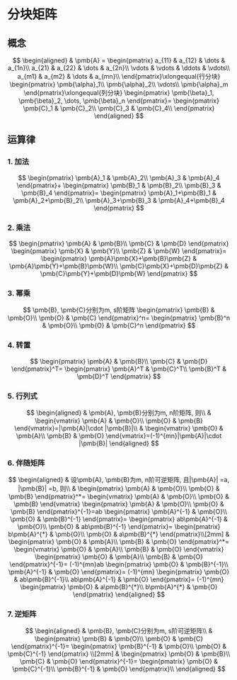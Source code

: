 # 分块矩阵

## 概念

$$
\begin{aligned}
	& \pmb{A} =
	\begin{pmatrix}
		a_{11} & a_{12} & \dots & a_{1n}\\
		a_{21} & a_{22} & \dots & a_{2n}\\
		\vdots & \vdots & \ddots & \vdots\\
		a_{m1} & a_{m2} & \dots & a_{mn}\\
	\end{pmatrix}\xlongequal{行分块}
	\begin{pmatrix}
		\pmb{\alpha}_1\\
		\pmb{\alpha}_2\\
		\vdots\\
		\pmb{\alpha}_m
	\end{pmatrix}\xlongequal{列分块}
	\begin{pmatrix}
		\pmb{\beta}_1, \pmb{\beta}_2, \dots, \pmb{\beta}_n
	\end{pmatrix}=
	\begin{pmatrix}
		\pmb{C}_1 & \pmb{C}_2\\
		\pmb{C}_3 & \pmb{C}_4\\
	\end{pmatrix}
\end{aligned}
$$

## 运算律

### 1. 加法

$$
\begin{pmatrix}
	\pmb{A}_1 & \pmb{A}_2\\
	\pmb{A}_3 & \pmb{A}_4
\end{pmatrix}+
\begin{pmatrix}
	\pmb{B}_1 & \pmb{B}_2\\
	\pmb{B}_3 & \pmb{B}_4
\end{pmatrix}=
\begin{pmatrix}
	\pmb{A}_1+\pmb{B}_1 & \pmb{A}_2+\pmb{B}_2\\
	\pmb{A}_3+\pmb{B}_3 & \pmb{A}_4+\pmb{B}_4
\end{pmatrix}
$$

### 2. 乘法

$$
\begin{pmatrix}
	\pmb{A} & \pmb{B}\\
	\pmb{C} & \pmb{D}
\end{pmatrix}
\begin{pmatrix}
	\pmb{X} & \pmb{Y}\\
	\pmb{Z} & \pmb{W}
\end{pmatrix}=
\begin{pmatrix}
	\pmb{A}\pmb{X}+\pmb{B}\pmb{Z} & \pmb{A}\pmb{Y}+\pmb{B}\pmb{W}\\
	\pmb{C}\pmb{X}+\pmb{D}\pmb{Z} & \pmb{C}\pmb{Y}+\pmb{D}\pmb{W}
\end{pmatrix}
$$

### 3. 幂乘

$$
\pmb{B}, \pmb{C}分别为m, s阶矩阵
\begin{pmatrix}
	\pmb{B} & \pmb{O}\\
	\pmb{O} & \pmb{C}
\end{pmatrix}^n=
\begin{pmatrix}
	\pmb{B}^n & \pmb{O}\\
	\pmb{O} & \pmb{C}^n
\end{pmatrix}
$$

### 4. 转置

$$
\begin{pmatrix}
	\pmb{A} & \pmb{B}\\
	\pmb{C} & \pmb{D}
\end{pmatrix}^T=
\begin{pmatrix}
	\pmb{A}^T & \pmb{C}^T\\
	\pmb{B}^T & \pmb{D}^T
\end{pmatrix}
$$

### 5. 行列式

$$
\begin{aligned}
	& \pmb{A}, \pmb{B}分别为m, n阶矩阵, 则\\
	&
	\begin{vmatrix}
		\pmb{A} & \pmb{O}\\
		\pmb{O} & \pmb{B}
	\end{vmatrix}=|\pmb{A}|\cdot |\pmb{B}|\\
	&
	\begin{vmatrix}
		\pmb{O} & \pmb{A}\\
		\pmb{B} & \pmb{O}
	\end{vmatrix}=(-1)^{mn}|\pmb{A}|\cdot |\pmb{B}|
\end{aligned}
$$

### 6. 伴随矩阵

$$
\begin{aligned}
	& 设\pmb{A}, \pmb{B}为m, n阶可逆矩阵, 且|\pmb{A}| =a, |\pmb{B}| =b, 则\\
	&
	\begin{pmatrix}
		\pmb{A} & \pmb{O}\\
		\pmb{O} & \pmb{B}
	\end{pmatrix}^*=
	\begin{vmatrix}
		\pmb{A} & \pmb{O}\\
		\pmb{O} & \pmb{B}
	\end{vmatrix}
	\begin{pmatrix}
		\pmb{A} & \pmb{O}\\
		\pmb{O} & \pmb{B}
	\end{pmatrix}^{-1}=ab
	\begin{pmatrix}
		\pmb{A}^{-1} & \pmb{O}\\
		\pmb{O} & \pmb{B}^{-1}
	\end{pmatrix}=
	\begin{pmatrix}
		ab\pmb{A}^{-1} & \pmb{O}\\
		\pmb{O} & ab\pmb{B}^{-1}
	\end{pmatrix}=
	\begin{pmatrix}
		b\pmb{A}^{*} & \pmb{O}\\
		\pmb{O} & a\pmb{B}^{*}
	\end{pmatrix}\\[2mm]
	&
	\begin{pmatrix}
		\pmb{O} & \pmb{A}\\
		\pmb{B} & \pmb{O}
	\end{pmatrix}^*=
	\begin{vmatrix}
		\pmb{O} & \pmb{A}\\
		\pmb{B} & \pmb{O}
	\end{vmatrix}
	\begin{pmatrix}
		\pmb{O} & \pmb{A}\\
		\pmb{B} & \pmb{O}
	\end{pmatrix}^{-1}= (-1)^{mn}ab
	\begin{pmatrix}
		\pmb{O} & \pmb{B}^{-1}\\
		\pmb{A}^{-1} & \pmb{O}
	\end{pmatrix}= (-1)^{mn}
	\begin{pmatrix}
		\pmb{O} & ab\pmb{B}^{-1}\\
		ab\pmb{A}^{-1} & \pmb{O}
	\end{pmatrix}= (-1)^{mn}
	\begin{pmatrix}
		\pmb{O} & a\pmb{B}^{*}\\
		b\pmb{A}^{*} & \pmb{O}
	\end{pmatrix}
\end{aligned}
$$

### 7. 逆矩阵

$$
\begin{aligned}
	& \pmb{B}, \pmb{C}分别为m, s阶可逆矩阵\\
	&
	\begin{pmatrix}
		\pmb{B} & \pmb{O}\\
		\pmb{O} & \pmb{C}
	\end{pmatrix}^{-1}=
	\begin{pmatrix}
		\pmb{B}^{-1} & \pmb{O}\\
		\pmb{O} & \pmb{C}^{-1}
	\end{pmatrix} \\[2mm]
	&
	\begin{pmatrix}
		\pmb{O} & \pmb{B}\\
		\pmb{C} & \pmb{O}
	\end{pmatrix}^{-1}=
	\begin{pmatrix}
		\pmb{O} & \pmb{C}^{-1}\\
		\pmb{B}^{-1} & \pmb{O}
	\end{pmatrix}\\
\end{aligned}
$$
